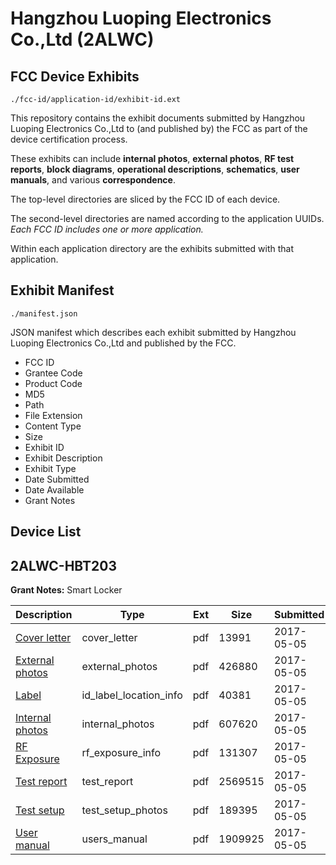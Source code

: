 # Hangzhou Luoping Electronics Co.,Ltd (2ALWC)
## FCC Device Exhibits

```
./fcc-id/application-id/exhibit-id.ext
```

This repository contains the exhibit documents submitted by Hangzhou Luoping Electronics Co.,Ltd to (and published by) the FCC as part of the device certification process.

These exhibits can include **internal photos**, **external photos**, **RF test reports**, **block diagrams**, **operational descriptions**, **schematics**, **user manuals**, and various **correspondence**.

The top-level directories are sliced by the FCC ID of each device.

The second-level directories are named according to the application UUIDs. *Each FCC ID includes one or more application.*

Within each application directory are the exhibits submitted with that application. 

## Exhibit Manifest

```
./manifest.json
```

JSON manifest which describes each exhibit submitted by Hangzhou Luoping Electronics Co.,Ltd and published by the FCC.

- FCC ID
- Grantee Code
- Product Code
- MD5
- Path
- File Extension
- Content Type
- Size
- Exhibit ID
- Exhibit Description
- Exhibit Type
- Date Submitted
- Date Available
- Grant Notes

## Device List
## 2ALWC-HBT203
**Grant Notes:** Smart Locker

| Description | Type | Ext | Size | Submitted | Available |
| ----------- | ---- | --- | ---- | --------- | --------- |
| [Cover letter](2ALWC-HBT203/1355cff11e9abf6544ff92fed8275585/3381067.pdf) | cover_letter | pdf | 13991 | 2017-05-05 | 2017-05-05 |
| [External photos](2ALWC-HBT203/1355cff11e9abf6544ff92fed8275585/3381068.pdf) | external_photos | pdf | 426880 | 2017-05-05 | 2017-05-05 |
| [Label](2ALWC-HBT203/1355cff11e9abf6544ff92fed8275585/3381069.pdf) | id_label_location_info | pdf | 40381 | 2017-05-05 | 2017-05-05 |
| [Internal photos](2ALWC-HBT203/1355cff11e9abf6544ff92fed8275585/3381070.pdf) | internal_photos | pdf | 607620 | 2017-05-05 | 2017-05-05 |
| [RF Exposure](2ALWC-HBT203/1355cff11e9abf6544ff92fed8275585/3381072.pdf) | rf_exposure_info | pdf | 131307 | 2017-05-05 | 2017-05-05 |
| [Test report](2ALWC-HBT203/1355cff11e9abf6544ff92fed8275585/3381074.pdf) | test_report | pdf | 2569515 | 2017-05-05 | 2017-05-05 |
| [Test setup](2ALWC-HBT203/1355cff11e9abf6544ff92fed8275585/3381075.pdf) | test_setup_photos | pdf | 189395 | 2017-05-05 | 2017-05-05 |
| [User manual](2ALWC-HBT203/1355cff11e9abf6544ff92fed8275585/3381076.pdf) | users_manual | pdf | 1909925 | 2017-05-05 | 2017-05-05 |
